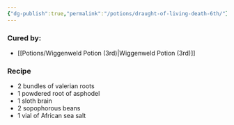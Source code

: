```yaml
---
{"dg-publish":true,"permalink":"/potions/draught-of-living-death-6th/"}
---
```


### Cured by:
- [[Potions/Wiggenweld Potion (3rd)\|Wiggenweld Potion (3rd)]]

### Recipe
* 2 bundles of valerian roots
* 1 powdered root of asphodel
* 1 sloth brain
* 2 sopophorous beans
* 1 vial of African sea salt